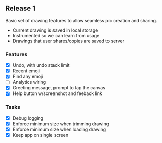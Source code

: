 ## Release 1

Basic set of drawing features to allow seamless pic creation and sharing.
* Current drawing is saved in local storage
* Instrumented so we can learn from usage
* Drawings that user shares/copies are saved to server

### Features

- [x] Undo, with undo stack limit
- [x] Recent emoji
- [x] Find any emoji
- [ ] Analytics wiring
- [x] Greeting message, prompt to tap the canvas
- [x] Help button w/screenshot and feeback link

### Tasks

- [x] Debug logging
- [x] Enforce minimum size when trimming drawing
- [x] Enforce minimum size when loading drawing
- [x] Keep app on single screen